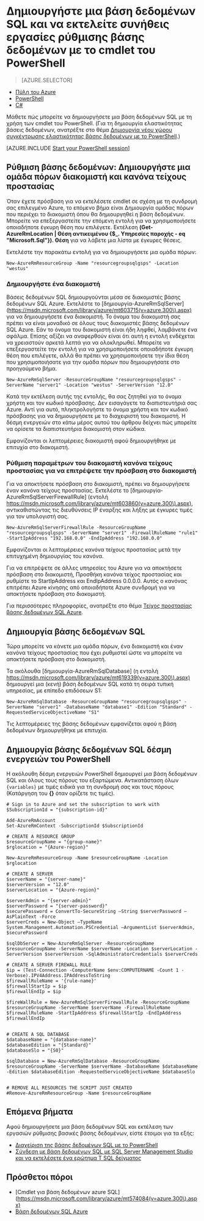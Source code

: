 <properties
    pageTitle="Νέα βάση δεδομένων SQL εγκατάστασης με το PowerShell | Microsoft Azure"
    description="Μάθετε πώς μπορείτε να δημιουργήσετε μια βάση δεδομένων SQL με το PowerShell. Κοινές εργασίες ρύθμισης βάσης δεδομένων μπορεί να γίνει διαχείριση μέσω των cmdlet του PowerShell."
    keywords="Δημιουργία νέας βάσης δεδομένων sql, το πρόγραμμα εγκατάστασης βάσης δεδομένων"
    services="sql-database"
    documentationCenter=""
    authors="stevestein"
    manager="jhubbard"
    editor="cgronlun"/>

<tags
    ms.service="sql-database"
    ms.devlang="NA"
    ms.topic="hero-article"
    ms.tgt_pltfrm="powershell"
    ms.workload="data-management"
    ms.date="08/19/2016"
    ms.author="sstein"/>

# <a name="create-a-sql-database-and-perform-common-database-setup-tasks-with-powershell-cmdlets"></a>Δημιουργήστε μια βάση δεδομένων SQL και να εκτελείτε συνήθεις εργασίες ρύθμισης βάσης δεδομένων με το cmdlet του PowerShell


> [AZURE.SELECTOR]
- [Πύλη του Azure](sql-database-get-started.md)
- [PowerShell](sql-database-get-started-powershell.md)
- [C#](sql-database-get-started-csharp.md)



Μάθετε πώς μπορείτε να δημιουργήσετε μια βάση δεδομένων SQL με τη χρήση των cmdlet του PowerShell. (Για τη δημιουργία ελαστικότητας βάσεις δεδομένων, ανατρέξτε στο θέμα [Δημιουργία νέου χώρου συγκέντρωσης ελαστικότητας βάσης δεδομένων με το PowerShell](sql-database-elastic-pool-create-powershell.md).)


[AZURE.INCLUDE [Start your PowerShell session](../../includes/sql-database-powershell.md)]

## <a name="database-setup-create-a-resource-group-server-and-firewall-rule"></a>Ρύθμιση βάσης δεδομένων: Δημιουργήστε μια ομάδα πόρων διακομιστή και κανόνα τείχους προστασίας

Όταν έχετε πρόσβαση για να εκτελέσετε cmdlet σε σχέση με τη συνδρομή σας επιλεγμένο Azure, το επόμενο βήμα είναι Δημιουργία ομάδας πόρων που περιέχει το διακομιστή όπου θα δημιουργηθεί η βάση δεδομένων. Μπορείτε να επεξεργαστείτε την επόμενη εντολή για να χρησιμοποιήσετε οποιαδήποτε έγκυρη θέση που επιλέγετε. Εκτέλεση **(Get-AzureRmLocation | Θέση αντικειμένου {$_. Υπηρεσίες παροχής - eq "Microsoft.Sql"}). Θέση** για να λάβετε μια λίστα με έγκυρες θέσεις.

Εκτελέστε την παρακάτω εντολή για να δημιουργήσετε μια ομάδα πόρων:

    New-AzureRmResourceGroup -Name "resourcegroupsqlgsps" -Location "westus"


### <a name="create-a-server"></a>Δημιουργήστε ένα διακομιστή

Βάσεις δεδομένων SQL δημιουργούνται μέσα σε διακομιστές βάσης δεδομένων SQL Azure. Εκτελέστε το [δημιουργία-AzureRmSqlServer] (https://msdn.microsoft.com/library/azure/mt603715(v=azure.300\).aspx) για να δημιουργήσετε ένα διακομιστή. Το όνομα του διακομιστή σας πρέπει να είναι μοναδικό σε όλους τους διακομιστές βάσης δεδομένων SQL Azure. Εάν το όνομα του διακομιστή είναι ήδη ληφθεί, λαμβάνετε ένα σφάλμα. Επίσης αξίζει να αναφερθούν είναι ότι αυτή η εντολή ενδέχεται να χρειαστούν αρκετά λεπτά για να ολοκληρωθεί. Μπορείτε να επεξεργαστείτε την εντολή για να χρησιμοποιήσετε οποιαδήποτε έγκυρη θέση που επιλέγετε, αλλά θα πρέπει να χρησιμοποιήσετε την ίδια θέση που χρησιμοποιήσατε για την ομάδα πόρων που δημιουργήσατε στο προηγούμενο βήμα.

    New-AzureRmSqlServer -ResourceGroupName "resourcegroupsqlgsps" -ServerName "server1" -Location "westus" -ServerVersion "12.0"

Κατά την εκτέλεση αυτής της εντολής, θα σας ζητηθεί για το όνομα χρήστη και τον κωδικό πρόσβασης. Δεν εισαγάγετε τα διαπιστευτήριά σας Azure. Αντί για αυτό, πληκτρολογήστε το όνομα χρήστη και τον κωδικό πρόσβασης για να δημιουργήσετε με το διαχειριστή του διακομιστή. Η δέσμη ενεργειών στο κάτω μέρος αυτού του άρθρου δείχνει πώς μπορείτε να ορίσετε τα διαπιστευτήρια διακομιστή στον κώδικα.

Εμφανίζονται οι λεπτομέρειες διακομιστή αφού δημιουργήθηκε με επιτυχία στο διακομιστή.

### <a name="configure-a-server-firewall-rule-to-allow-access-to-the-server"></a>Ρύθμιση παραμέτρων του διακομιστή κανόνα τείχους προστασίας για να επιτρέψετε την πρόσβαση στο διακομιστή

Για να αποκτήσετε πρόσβαση στο διακομιστή, πρέπει να δημιουργήσετε έναν κανόνα τείχους προστασίας. Εκτελέστε το [δημιουργία-AzureRmSqlServerFirewallRule] (εντολή https://msdn.microsoft.com/library/azure/mt603860(v=azure.300\).aspx), αντικαθιστώντας τις διευθύνσεις IP έναρξης και λήξης με έγκυρες τιμές για τον υπολογιστή σας.

    New-AzureRmSqlServerFirewallRule -ResourceGroupName "resourcegroupsqlgsps" -ServerName "server1" -FirewallRuleName "rule1" -StartIpAddress "192.168.0.0" -EndIpAddress "192.168.0.0"

Εμφανίζονται οι λεπτομέρειες κανόνα τείχους προστασίας μετά την επιτυχημένη δημιουργίας του κανόνα.

Για να επιτρέψετε σε άλλες υπηρεσίες του Azure για να αποκτήσετε πρόσβαση στο διακομιστή, Προσθήκη κανόνα τείχος προστασίας και ρυθμίστε το StartIpAddress και EndIpAddress 0.0.0.0. Αυτός ο κανόνας επιτρέπει Azure κίνησης από οποιαδήποτε Azure συνδρομή για να αποκτήσετε πρόσβαση στο διακομιστή.

Για περισσότερες πληροφορίες, ανατρέξτε στο θέμα [Τείχος προστασίας βάσης δεδομένων SQL Azure](sql-database-firewall-configure.md).


## <a name="create-a-sql-database"></a>Δημιουργία βάσης δεδομένων SQL

Τώρα μπορείτε να κάνετε μια ομάδα πόρων, ένα διακομιστή και έναν κανόνα τείχους προστασίας που έχει ρυθμιστεί ώστε να μπορείτε να αποκτήσετε πρόσβαση στο διακομιστή.

Τα ακόλουθα [δημιουργία-AzureRmSqlDatabase] (η εντολή https://msdn.microsoft.com/library/azure/mt619339(v=azure.300\).aspx) δημιουργεί μια (κενή) βάση δεδομένων SQL κατά τη σειρά τυπική υπηρεσίας, με επίπεδο επιδόσεων S1:


    New-AzureRmSqlDatabase -ResourceGroupName "resourcegroupsqlgsps" -ServerName "server1" -DatabaseName "database1" -Edition "Standard" -RequestedServiceObjectiveName "S1"


Τις λεπτομέρειες της βάσης δεδομένων εμφανίζεται αφού η βάση δεδομένων δημιουργήθηκε με επιτυχία.

## <a name="create-a-sql-database-powershell-script"></a>Δημιουργία βάσης δεδομένων SQL δέσμη ενεργειών του PowerShell

Η ακόλουθη δέσμη ενεργειών PowerShell δημιουργεί μια βάση δεδομένων SQL και όλους τους πόρους του εξαρτώμενα. Αντικατάσταση όλων `{variables}` με τιμές ειδικά για τη συνδρομή σας και τους πόρους (Κατάργηση του **{}** όταν ορίζετε τις τιμές).

    # Sign in to Azure and set the subscription to work with
    $SubscriptionId = "{subscription-id}"

    Add-AzureRmAccount
    Set-AzureRmContext -SubscriptionId $SubscriptionId

    # CREATE A RESOURCE GROUP
    $resourceGroupName = "{group-name}"
    $rglocation = "{Azure-region}"
    
    New-AzureRmResourceGroup -Name $resourceGroupName -Location $rglocation
    
    # CREATE A SERVER
    $serverName = "{server-name}"
    $serverVersion = "12.0"
    $serverLocation = "{Azure-region}"
    
    $serverAdmin = "{server-admin}"
    $serverPassword = "{server-password}" 
    $securePassword = ConvertTo-SecureString –String $serverPassword –AsPlainText -Force
    $serverCreds = New-Object –TypeName System.Management.Automation.PSCredential –ArgumentList $serverAdmin, $securePassword
    
    $sqlDbServer = New-AzureRmSqlServer -ResourceGroupName $resourceGroupName -ServerName $serverName -Location $serverLocation -ServerVersion $serverVersion -SqlAdministratorCredentials $serverCreds
    
    # CREATE A SERVER FIREWALL RULE
    $ip = (Test-Connection -ComputerName $env:COMPUTERNAME -Count 1 -Verbose).IPV4Address.IPAddressToString
    $firewallRuleName = '{rule-name}'
    $firewallStartIp = $ip
    $firewallEndIp = $ip
    
    $fireWallRule = New-AzureRmSqlServerFirewallRule -ResourceGroupName $resourceGroupName -ServerName $serverName -FirewallRuleName $firewallRuleName -StartIpAddress $firewallStartIp -EndIpAddress $firewallEndIp
    
    
    # CREATE A SQL DATABASE
    $databaseName = "{database-name}"
    $databaseEdition = "{Standard}"
    $databaseSlo = "{S0}"
    
    $sqlDatabase = New-AzureRmSqlDatabase -ResourceGroupName $resourceGroupName -ServerName $serverName -DatabaseName $databaseName -Edition $databaseEdition -RequestedServiceObjectiveName $databaseSlo
    
   
    # REMOVE ALL RESOURCES THE SCRIPT JUST CREATED
    #Remove-AzureRmResourceGroup -Name $resourceGroupName






## <a name="next-steps"></a>Επόμενα βήματα
Αφού δημιουργήσετε μια βάση δεδομένων SQL και εκτέλεση των εργασιών ρύθμισης βασικές βάσης δεδομένων, είστε έτοιμοι για τα εξής:

- [Διαχείριση της βάσης δεδομένων SQL με το PowerShell](sql-database-manage-powershell.md)
- [Σύνδεση με βάση δεδομένων SQL με SQL Server Management Studio και να εκτελέσετε ένα ερώτημα T SQL δείγματος](sql-database-connect-query-ssms.md)


## <a name="additional-resources"></a>Πρόσθετοι πόροι

- [Cmdlet για βάση δεδομένων azure SQL] (https://msdn.microsoft.com/library/azure/mt574084(v=azure.300\).aspx)
- [Βάση δεδομένων SQL Azure](https://azure.microsoft.com/documentation/services/sql-database/)
